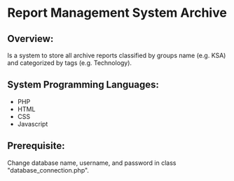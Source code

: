 # Report Management System Archive
## Overview:
Is a system to store all archive reports classified by groups name (e.g. KSA) and categorized by tags (e.g. Technology).

## System Programming Languages:
- PHP
- HTML
- CSS
- Javascript

## Prerequisite:
Change database name, username, and password in class "database_connection.php".
